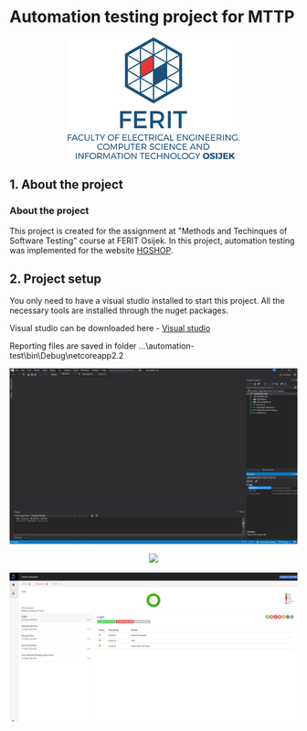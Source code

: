 # Automation testing project for MTTP
<p align="center">
    <img src="ferit.png">
</p>

## 1. About the project

### About the project


This project is created for the assignment at "Methods and Techinques of Software Testing" course at FERIT Osijek. 
In this project, automation testing was implemented for the website [HGSHOP](https://www.hgshop.hr/).


## 2. Project setup

You only need to have a visual studio installed to start this project. 
All the necessary tools are installed through the nuget packages.

Visual studio can be downloaded here - [Visual studio](https://visualstudio.microsoft.com/downloads/)

Reporting files are saved in folder ...\automation-test\bin\Debug\netcoreapp2.2


<p align="center">
    <img src="setp1.png">
</p>
<p align="center">
    <img src="setp2.png">
</p>
<p align="center">
    <img src="reporting.png">
</p>
